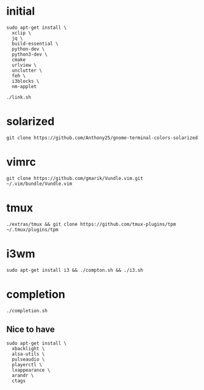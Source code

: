 # initial

```
sudo apt-get install \
  xclip \
  jq \
  build-essential \
  python-dev \
  python3-dev \
  cmake
  urlview \
  unclutter \
  feh \
  i3blocks \
  nm-applet
```

```
./link.sh
```

# solarized

```
git clone https://github.com/Anthony25/gnome-terminal-colors-solarized
```

# vimrc

```
git clone https://github.com/gmarik/Vundle.vim.git ~/.vim/bundle/Vundle.vim
```

# tmux

```
./extras/tmux && git clone https://github.com/tmux-plugins/tpm ~/.tmux/plugins/tpm
```

# i3wm

```
sudo apt-get install i3 && ./compton.sh && ./i3.sh
```

# completion 

```
./completion.sh
```

## Nice to have

```
sudo apt-get install \
  xbacklight \
  alsa-utils \
  pulseaudio \
  playerctl \
  lxappearance \
  arandr \
  ctags
```

